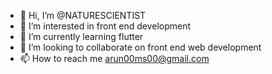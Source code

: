 - 👋 Hi, I’m @NATURESCIENTIST
- 👀 I’m interested in front end development
- 🌱 I’m currently learning flutter
- 💞️ I’m looking to collaborate on front end web development
- 📫 How to reach me arun00ms00@gmail.com

<!---
NATURESCIENTIST/NATURESCIENTIST is a ✨ special ✨ repository because its `README.md` (this file) appears on your GitHub profile.
You can click the Preview link to take a look at your changes.
--->
